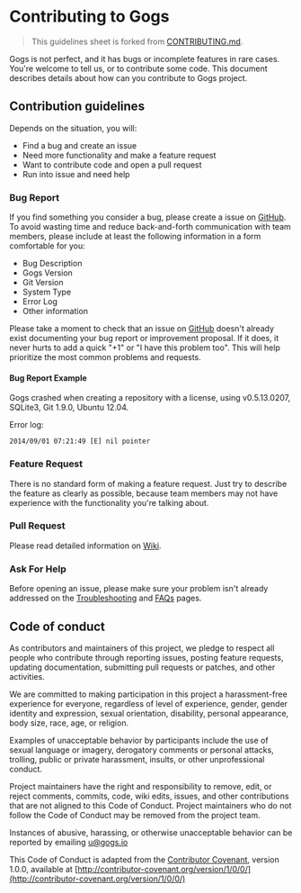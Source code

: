 # Contributing to Gogs

> This guidelines sheet is forked from [CONTRIBUTING.md](https://github.com/drone/drone/blob/8d9c7cee56d6c2eac81dc156ce27be6716d97e68/CONTRIBUTING.md).

Gogs is not perfect, and it has bugs or incomplete features in rare cases. You're welcome to tell us, or to contribute some code. This document describes details about how can you contribute to Gogs project.

## Contribution guidelines

Depends on the situation, you will:

- Find a bug and create an issue
- Need more functionality and make a feature request
- Want to contribute code and open a pull request
- Run into issue and need help

### Bug Report

If you find something you consider a bug, please create a issue on [GitHub](https://github.com/gogits/gogs/issues). To avoid wasting time and reduce back-and-forth communication with team members, please include at least the following information in a form comfortable for you:

- Bug Description
- Gogs Version
- Git Version
- System Type
- Error Log
- Other information

Please take a moment to check that an issue on [GitHub](https://github.com/gogits/gogs/issues) doesn't already exist documenting your bug report or improvement proposal. If it does, it never hurts to add a quick "+1" or "I have this problem too". This will help prioritize the most common problems and requests.

#### Bug Report Example

Gogs crashed when creating a repository with a license, using v0.5.13.0207, SQLite3, Git 1.9.0, Ubuntu 12.04.

Error log:

```
2014/09/01 07:21:49 [E] nil pointer
```

### Feature Request

There is no standard form of making a feature request. Just try to describe the feature as clearly as possible, because team members may not have experience with the functionality you're talking about.

### Pull Request

Please read detailed information on [Wiki](https://github.com/gogits/gogs/wiki/Contributing-Code).

### Ask For Help

Before opening an issue, please make sure your problem isn't already addressed on the [Troubleshooting](https://gogs.io/docs/intro/troubleshooting.html) and [FAQs](https://gogs.io/docs/intro/faqs.html) pages.

## Code of conduct

As contributors and maintainers of this project, we pledge to respect all people who contribute through reporting issues, posting feature requests, updating documentation, submitting pull requests or patches, and other activities.

We are committed to making participation in this project a harassment-free experience for everyone, regardless of level of experience, gender, gender identity and expression, sexual orientation, disability, personal appearance, body size, race, age, or religion.

Examples of unacceptable behavior by participants include the use of sexual language or imagery, derogatory comments or personal attacks, trolling, public or private harassment, insults, or other unprofessional conduct.

Project maintainers have the right and responsibility to remove, edit, or reject comments, commits, code, wiki edits, issues, and other contributions that are not aligned to this Code of Conduct. Project maintainers who do not follow the Code of Conduct may be removed from the project team.

Instances of abusive, harassing, or otherwise unacceptable behavior can be reported by emailing u@gogs.io

This Code of Conduct is adapted from the [Contributor Covenant](http:contributor-covenant.org), version 1.0.0, available at [http://contributor-covenant.org/version/1/0/0/](http://contributor-covenant.org/version/1/0/0/)
